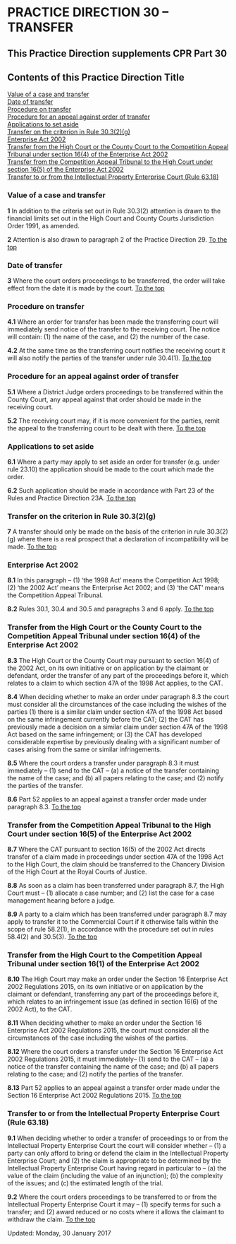 # PRACTICE DIRECTION 30 – TRANSFER
## This Practice Direction supplements CPR Part 30
Contents of this Practice Direction
Title  
---  
[Value of a case and transfer](https://www.justice.gov.uk/courts/procedure-rules/civil/rules/part30/pd_part30#1.1)  
[Date of transfer](https://www.justice.gov.uk/courts/procedure-rules/civil/rules/part30/pd_part30#3.1)  
[Procedure on transfer](https://www.justice.gov.uk/courts/procedure-rules/civil/rules/part30/pd_part30#4.1)  
[Procedure for an appeal against order of transfer](https://www.justice.gov.uk/courts/procedure-rules/civil/rules/part30/pd_part30#5.1)  
[Applications to set aside](https://www.justice.gov.uk/courts/procedure-rules/civil/rules/part30/pd_part30#6.1)  
[Transfer on the criterion in Rule 30.3(2)(g)](https://www.justice.gov.uk/courts/procedure-rules/civil/rules/part30/pd_part30#7.1)  
[Enterprise Act 2002](https://www.justice.gov.uk/courts/procedure-rules/civil/rules/part30/pd_part30#8.1)  
[Transfer from the High Court or the County Court to the Competition Appeal Tribunal under section 16(4) of the Enterprise Act 2002](https://www.justice.gov.uk/courts/procedure-rules/civil/rules/part30/pd_part30#8.3)  
[Transfer from the Competition Appeal Tribunal to the High Court under section 16(5) of the Enterprise Act 2002](https://www.justice.gov.uk/courts/procedure-rules/civil/rules/part30/pd_part30#8.7)  
[Transfer to or from the Intellectual Property Enterprise Court (Rule 63.18)](https://www.justice.gov.uk/courts/procedure-rules/civil/rules/part30/pd_part30#9.1)  
### Value of a case and transfer

**1** In addition to the criteria set out in Rule 30.3(2) attention is drawn to the financial limits set out in the High Court and County Courts Jurisdiction Order 1991, as amended.

**2** Attention is also drawn to paragraph 2 of the Practice Direction 29.
[To the top](https://www.justice.gov.uk/courts/procedure-rules/civil/rules/part30/pd_part30#top)
### Date of transfer

**3** Where the court orders proceedings to be transferred, the order will take effect from the date it is made by the court.
[To the top](https://www.justice.gov.uk/courts/procedure-rules/civil/rules/part30/pd_part30#top)
### Procedure on transfer

**4.1** Where an order for transfer has been made the transferring court will immediately send notice of the transfer to the receiving court. The notice will contain:
(1) the name of the case, and
(2) the number of the case.

**4.2** At the same time as the transferring court notifies the receiving court it will also notify the parties of the transfer under rule 30.4(1).
[To the top](https://www.justice.gov.uk/courts/procedure-rules/civil/rules/part30/pd_part30#top)
### Procedure for an appeal against order of transfer

**5.1** Where a District Judge orders proceedings to be transferred within the County Court, any appeal against that order should be made in the receiving court.

**5.2** The receiving court may, if it is more convenient for the parties, remit the appeal to the transferring court to be dealt with there.
[To the top](https://www.justice.gov.uk/courts/procedure-rules/civil/rules/part30/pd_part30#top)
### Applications to set aside

**6.1** Where a party may apply to set aside an order for transfer (e.g. under rule 23.10) the application should be made to the court which made the order.

**6.2** Such application should be made in accordance with Part 23 of the Rules and Practice Direction 23A.
[To the top](https://www.justice.gov.uk/courts/procedure-rules/civil/rules/part30/pd_part30#top)
### Transfer on the criterion in Rule 30.3(2)(g)

**7** A transfer should only be made on the basis of the criterion in rule 30.3(2)(g) where there is a real prospect that a declaration of incompatibility will be made.
[To the top](https://www.justice.gov.uk/courts/procedure-rules/civil/rules/part30/pd_part30#top)
### Enterprise Act 2002

**8.1** In this paragraph –
(1) ‘the 1998 Act’ means the Competition Act 1998;
(2) ‘the 2002 Act’ means the Enterprise Act 2002; and
(3) ‘the CAT’ means the Competition Appeal Tribunal.

**8.2** Rules 30.1, 30.4 and 30.5 and paragraphs 3 and 6 apply.
[To the top](https://www.justice.gov.uk/courts/procedure-rules/civil/rules/part30/pd_part30#top)
### Transfer from the High Court or the County Court to the Competition Appeal Tribunal under section 16(4) of the Enterprise Act 2002

**8.3** The High Court or the County Court may pursuant to section 16(4) of the 2002 Act, on its own initiative or on application by the claimant or defendant, order the transfer of any part of the proceedings before it, which relates to a claim to which section 47A of the 1998 Act applies, to the CAT.

**8.4** When deciding whether to make an order under paragraph 8.3 the court must consider all the circumstances of the case including the wishes of the parties
(1) there is a similar claim under section 47A of the 1998 Act based on the same infringement currently before the CAT;
(2) the CAT has previously made a decision on a similar claim under section 47A of the 1998 Act based on the same infringement; or
(3) the CAT has developed considerable expertise by previously dealing with a significant number of cases arising from the same or similar infringements.

**8.5** Where the court orders a transfer under paragraph 8.3 it must immediately –
(1) send to the CAT –
(a) a notice of the transfer containing the name of the case; and
(b) all papers relating to the case; and
(2) notify the parties of the transfer.

**8.6** Part 52 applies to an appeal against a transfer order made under paragraph 8.3.
[To the top](https://www.justice.gov.uk/courts/procedure-rules/civil/rules/part30/pd_part30#top)
### Transfer from the Competition Appeal Tribunal to the High Court under section 16(5) of the Enterprise Act 2002

**8.7** Where the CAT pursuant to section 16(5) of the 2002 Act directs transfer of a claim made in proceedings under section 47A of the 1998 Act to the High Court, the claim should be transferred to the Chancery Division of the High Court at the Royal Courts of Justice.

**8.8** As soon as a claim has been transferred under paragraph 8.7, the High Court must –
(1) allocate a case number; and
(2) list the case for a case management hearing before a judge.

**8.9** A party to a claim which has been transferred under paragraph 8.7 may apply to transfer it to the Commercial Court if it otherwise falls within the scope of rule 58.2(1), in accordance with the procedure set out in rules 58.4(2) and 30.5(3).
[To the top](https://www.justice.gov.uk/courts/procedure-rules/civil/rules/part30/pd_part30#top)
### Transfer from the High Court to the Competition Appeal Tribunal under section 16(1) of the Enterprise Act 2002

**8.10** The High Court may make an order under the Section 16 Enterprise Act 2002 Regulations 2015, on its own initiative or on application by the claimant or defendant, transferring any part of the proceedings before it, which relates to an infringement issue (as defined in section 16(6) of the 2002 Act), to the CAT.

**8.11** When deciding whether to make an order under the Section 16 Enterprise Act 2002 Regulations 2015, the court must consider all the circumstances of the case including the wishes of the parties.

**8.12** Where the court orders a transfer under the Section 16 Enterprise Act 2002 Regulations 2015, it must immediately– (1) send to the CAT – (a) a notice of the transfer containing the name of the case; and (b) all papers relating to the case; and (2) notify the parties of the transfer.

**8.13** Part 52 applies to an appeal against a transfer order made under the Section 16 Enterprise Act 2002 Regulations 2015.
[To the top](https://www.justice.gov.uk/courts/procedure-rules/civil/rules/part30/pd_part30#top)
### Transfer to or from the Intellectual Property Enterprise Court (Rule 63.18)

**9.1** When deciding whether to order a transfer of proceedings to or from the Intellectual Property Enterprise Court the court will consider whether –
(1) a party can only afford to bring or defend the claim in the Intellectual Property Enterprise Court; and
(2) the claim is appropriate to be determined by the Intellectual Property Enterprise Court having regard in particular to –
(a) the value of the claim (including the value of an injunction);
(b) the complexity of the issues; and
(c) the estimated length of the trial.

**9.2** Where the court orders proceedings to be transferred to or from the Intellectual Property Enterprise Court it may –
(1) specify terms for such a transfer; and
(2) award reduced or no costs where it allows the claimant to withdraw the claim.
[To the top](https://www.justice.gov.uk/courts/procedure-rules/civil/rules/part30/pd_part30#top)

Updated: Monday, 30 January 2017
